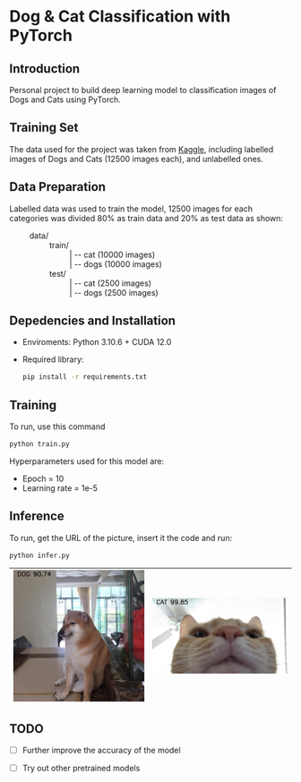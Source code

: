 # Dog & Cat Classification with PyTorch


## Introduction 

Personal project to build deep learning model to classification images of Dogs and Cats using PyTorch.

## Training Set

The data  used for the project was taken from [Kaggle](https://www.kaggle.com/c/dogs-vs-cats), including labelled images of Dogs and Cats (12500 images each), and unlabelled ones. 

## Data Preparation

Labelled data was used to train the model, 12500 images for each categories was divided 80% as train data and 20% as test data as shown:

$\qquad$ data/ <br>
$\qquad$ $\qquad$ train/ <br>
$\qquad$ $\qquad$ $\qquad$  | -- cat (10000 images) <br>
$\qquad$ $\qquad$ $\qquad$  | -- dogs (10000 images) <br>
$\qquad$ $\qquad$ test/ <br>
$\qquad$ $\qquad$ $\qquad$  | -- cat (2500 images) <br>
$\qquad$ $\qquad$ $\qquad$  | -- dogs (2500 images) <br>

## Depedencies and Installation
- Enviroments: Python 3.10.6 + CUDA 12.0

- Required library:
    ``` bash
    pip install -r requirements.txt
    ```

## Training

To run, use this command
``` bash
python train.py
```

Hyperparameters used for this model are:

- Epoch = 10
- Learning rate = 1e-5

## Inference

To run, get the URL of the picture, insert it the code and run:
```bash
python infer.py
```

| ![Dog](assets/infer1.jpg "Dog Image") | ![Cat](assets/infer0.jpg "Cat Image") |
| --------------------------------- | ----------------------------------------- |

## TODO

- [ ] Further improve the accuracy of the model
- [ ] Try out other pretrained models


